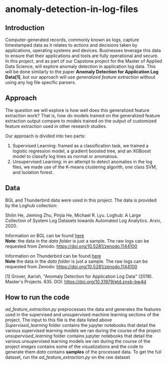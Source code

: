 # anomaly-detection-in-log-files

## **Introduction** <br>
Computer-generated records, commonly known as logs, capture timestamped data as it relates to actions and decisions taken by applications, operating systems and devices. Businesses leverage this data to ensure that their applications and tools are fully operational and secure.
In this project, and as part of our Capstone project for the Master of Applied Data Science, will explore anomaly detection in application log data. This will be done similarly to the paper **Anomaly Detection for Application Log Data[1]**, but our approach will use _generalized feature extraction_ without using any log file specific parsers.

## **Approach** <br>
The question we will explore is how well does this generalized feature extraction work? That is, how do models trained on the generalized feature extraction output compare to models trained on the output of customized feature extraction used in other research studies.

Our approach is divided into two parts:
1. Supervised Learning: framed as a classification task, we trained a logistic regression model, a gradient boosted tree, and an XGBoost model to classify log lines as normal or anomalous.
2. Unsupervised Learning: in an attempt to detect anomalies in the log files, we made use of the K-means clustering algorith, one class SVM, and Isolation forest.

## **Data** <br>
BGL and Thunderbird data were used in this project. The data is provided by the Loghub collection:

Shilin He, Jieming Zhu, Pinjia He, Michael R. Lyu. Loghub: A Large Collection of System Log Datasets towards Automated Log Analytics. Arxiv, 2020.

Information on BGL can be found [here](https://github.com/logpai/loghub/tree/master/BGL)<br>
**Note**: the data in the _data folder_ is just a sample. The raw logs can be requested from Zenodo: https://doi.org/10.5281/zenodo.1144100 <br>

Information on Thunderbird can be found [here](https://github.com/logpai/loghub/tree/master/Thunderbird)<br>
**Note** the data in the _data folder_ is just a sample. The raw logs can be requested from Zenodo: https://doi.org/10.5281/zenodo.1144100




[1] Grover, Aarish, "Anomaly Detection for Application Log Data" (2018). Master's Projects. 635. DOI: https://doi.org/10.31979/etd.znsb-bw4d
## **How to run the code** <br>
*ad_feature_extraction.py* preprocesses the data and generates the features used in the supervised and unsupervised machine learning sections of the project. The input to this file is the data listed above <br>
*Supervised_learning* folder contains the jupyter notebooks that detail the various supervised learning models we ran during the course of the project<br>
*unsupervised_learning* folder contains jupyter notebooks that detail the various unsupervised learning models we ran during the course of the project
*images* contains some of the visualizations and the code to generate them
*data* contains **samples** of the processed data. To get the full dataset, run the *ad_feature_extraction.py* on the raw dataset
